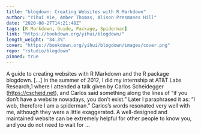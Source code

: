 ```yaml
---
title: "blogdown: Creating Websites with R Markdown"
author: "Yihui Xie, Amber Thomas, Alison Presmanes Hill"
date: "2020-08-27T14:21:48Z"
tags: [R Markdown, Guide, Package, Spiderman]
link: "https://bookdown.org/yihui/blogdown/"
length_weight: "34.3%"
cover: "https://bookdown.org/yihui/blogdown/images/cover.png"
repo: "rstudio/blogdown"
pinned: true
---
```


A guide to creating websites with R Markdown and the R package blogdown. [...] In the summer of 2012, I did my internship at AT&T Labs Research,1 where I attended a talk given by Carlos Scheidegger (https://cscheid.net), and Carlos said something along the lines of “if you don’t have a website nowadays, you don’t exist.” Later I paraphrased it as: “I web, therefore I am a spiderman.” Carlos’s words resonated very well with me, although they were a little exaggerated. A well-designed and maintained website can be extremely helpful for other people to know you, and you do not need to wait for ...
